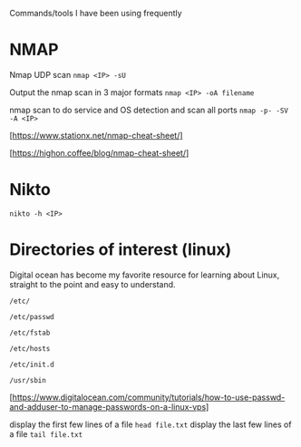 Commands/tools I have been using frequently

# NMAP 

Nmap UDP scan ```nmap <IP> -sU```

Output the nmap scan in 3 major formats ```nmap <IP> -oA filename```

nmap scan to do service and OS detection and scan all ports ```nmap -p- -SV -A <IP>```

[https://www.stationx.net/nmap-cheat-sheet/]

[https://highon.coffee/blog/nmap-cheat-sheet/]

# Nikto

```nikto -h <IP>```

# Directories of interest (linux)
Digital ocean has become my favorite resource for learning about Linux, straight to the point and easy to understand.

```/etc/```

```/etc/passwd```

```/etc/fstab```

```/etc/hosts```

```/etc/init.d```

```/usr/sbin```

[https://www.digitalocean.com/community/tutorials/how-to-use-passwd-and-adduser-to-manage-passwords-on-a-linux-vps]

display the first few lines of a file ```head file.txt```
display the last few lines of a file ```tail file.txt```
